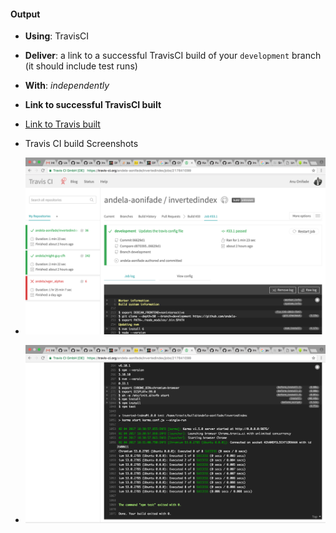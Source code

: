 #### Output
- **Using**: TravisCI
- **Deliver**: a link to a successful TravisCI build of your `development` branch (it should include test runs)
- **With**: *independently*

- **Link to successful TravisCI built**

- [Link to Travis built](https://travis-ci.org/andela-aonifade/invertedindex/jobs/217841099)
- Travis CI build Screenshots
- ![Travis build Screenshot 1](travisbuilt_success_1.png)
- ![Travis build Screenshot 2](travisbuilt_success_2.png)
